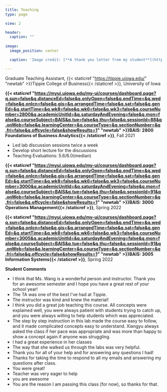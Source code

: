 ```yaml
---
title: Teaching
type: page

view: 2

header:
  caption: ""
  
image:
  image_position: center

  caption: 'Image credit: [**A thank you letter from my student**](https://www.dropbox.com/home?preview=thank+you.jpg)'

---
```


Graduate Teaching Assistant, {{< staticref "https://tippie.uiowa.edu/" "newtab" >}}Tippie College of Business{{< /staticref >}}, University of Iowa


**{{< staticref "https://myui.uiowa.edu/my-ui/courses/dashboard.page?q.sun=false&q.distanceEd=false&q.onlyOpen=false&q.endTime=&q.wed=false&q.onIcn=false&q.gis=&q.arrangedTime=false&q.sat=false&q.genEd=&q.startTime=&q.wk8=false&q.wk6=false&q.wk3=false&q.courseNumber=2800&q.academicUnitId=&q.saturdayAndEvening=false&q.mon=false&q.courseSubject=BAIS&q.tue=false&q.thu=false&q.sessionId=88&q.onWeb=false&q.learningCenter=&q.courseType=&q.sectionNumber=&q.fri=false&q.offcycle=false&showResults=1" "newtab" >}}BAIS: 2800 Foundations of Business Analytics{{< /staticref >}}**, Fall 2021
- Led lab discussion sessions twice a week
- Develop short lecture for the discussions
- Teaching Evaluations: 5.6/6.0(median)

**{{< staticref "https://myui.uiowa.edu/my-ui/courses/dashboard.page?q.sun=false&q.distanceEd=false&q.onlyOpen=false&q.endTime=&q.wed=false&q.onIcn=false&q.gis=&q.arrangedTime=false&q.sat=false&q.genEd=&q.startTime=&q.wk8=false&q.wk6=false&q.wk3=false&q.courseNumber=3000&q.academicUnitId=&q.saturdayAndEvening=false&q.mon=false&q.courseSubject=BAIS&q.tue=false&q.thu=false&q.sessionId=91&q.onWeb=false&q.learningCenter=&q.courseType=&q.sectionNumber=&q.fri=false&q.offcycle=false&showResults=1" "newtab" >}}BAIS: 3000 Operations Management{{< /staticref >}}**, Spring 2022

**{{< staticref "https://myui.uiowa.edu/my-ui/courses/dashboard.page?q.sun=false&q.distanceEd=false&q.onlyOpen=false&q.endTime=&q.wed=false&q.onIcn=false&q.gis=&q.arrangedTime=false&q.sat=false&q.genEd=&q.startTime=&q.wk8=false&q.wk6=false&q.wk3=false&q.courseNumber=3005&q.academicUnitId=&q.saturdayAndEvening=false&q.mon=false&q.courseSubject=BAIS&q.tue=false&q.thu=false&q.sessionId=91&q.onWeb=false&q.learningCenter=&q.courseType=&q.sectionNumber=&q.fri=false&q.offcycle=false&showResults=1" "newtab" >}}BAIS: 3005 Information Systems{{< /staticref >}}**, Spring 2022

**Student Comments**
- I think that Ms. Wang is a wonderful person and instructor. Thank you for an awesome semester and I hope you have a great rest of your school year!
- The TA was one of the best I've had at Tippie.
- The instructor was kind and knew the material!
- I think you did a great job teaching this course. All concepts were explained well, you were always patient with students trying to catch up, and you were always willing to help students which was appreciated.
- The step by step instruction in this lab made the course easy to follow, and it made complicated concepts easy to understand. Xiangyu always asked the class if her pace was appropriate and was more than happy to show a concept again if anyone was struggling.
- I had a great experience in her classes
- The way that she walked us through the labs was very helpful.
- Thank you for all of your help and for answering any questions I had!
- Thanks for taking the time to respond to all my emails and answering my questions after class.
- You were great!
- Teacher was very eager to help
- you are awesome
- You are the reason I am passing this class (for now), so thanks for that.
